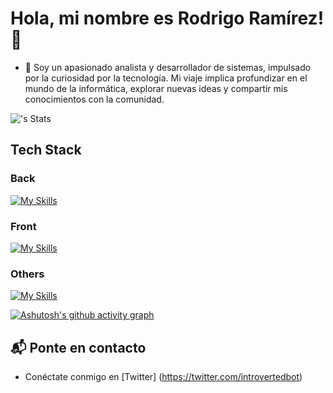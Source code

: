 # Hola, mi nombre es Rodrigo Ramírez! 👋
- 🔭 Soy un apasionado analista y desarrollador de sistemas, impulsado por la curiosidad por la tecnología. Mi viaje implica profundizar en el mundo de la informática, explorar nuevas ideas y compartir mis conocimientos con la comunidad.

![<username>'s Stats](https://github-readme-stats.vercel.app/api?username=w0zner&theme=vue-dark&show_icons=true&hide_border=true&count_private=true)

## Tech Stack
### Back
[![My Skills](https://skillicons.dev/icons?i=java,spring,git,maven,eclipse,idea,nodejs,mongodb,firebase,postman,postgres)](https://skillicons.dev)

### Front
[![My Skills](https://skillicons.dev/icons?i=html,css,js,angular,ts,npm,vscode)](https://skillicons.dev)

### Others
[![My Skills](https://skillicons.dev/icons?i=linux,bash,mint)](https://skillicons.dev)

[![Ashutosh's github activity graph](https://github-readme-activity-graph.vercel.app/graph?username=w0zner&theme=dracula)](https://github.com/ashutosh00710/github-readme-activity-graph)


## 📬 Ponte en contacto

- Conéctate conmigo en [Twitter] (https://twitter.com/introvertedbot)
<!--
**w0zner/w0zner** is a ✨ _special_ ✨ repository because its `README.md` (this file) appears on your GitHub profile.

Here are some ideas to get you started:

- 🔭 I’m currently working on ... 
- 🌱 I’m currently learning ...
- 👯 I’m looking to collaborate on ...
- 🤔 I’m looking for help with ...
- 💬 Ask me about ...
- 📫 How to reach me: ...
- 😄 Pronouns: ...
- ⚡ Fun fact: ...
-->
